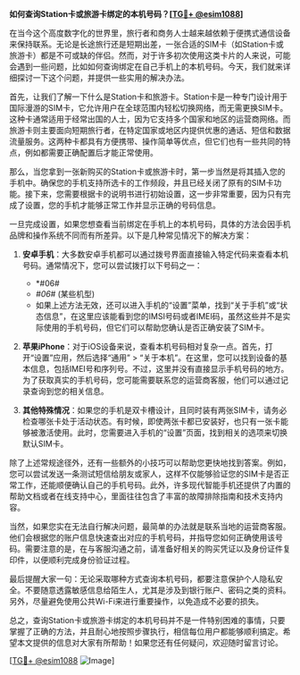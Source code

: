 **如何查询Station卡或旅游卡绑定的本机号码？[[TG💪+ @esim1088](https://t.me/s/esim1088)]**

在当今这个高度数字化的世界里，旅行者和商务人士越来越依赖于便携式通信设备来保持联系。无论是长途旅行还是短期出差，一张合适的SIM卡（如Station卡或旅游卡）都是不可或缺的伴侣。然而，对于许多初次使用这类卡片的人来说，可能会遇到一些问题，比如如何查询绑定在自己手机上的本机号码。今天，我们就来详细探讨一下这个问题，并提供一些实用的解决办法。

首先，让我们了解一下什么是Station卡和旅游卡。Station卡是一种专门设计用于国际漫游的SIM卡，它允许用户在全球范围内轻松切换网络，而无需更换SIM卡。这种卡通常适用于经常出国的人士，因为它支持多个国家和地区的运营商网络。而旅游卡则主要面向短期旅行者，在特定国家或地区内提供优惠的通话、短信和数据流量服务。这两种卡都具有方便携带、操作简单等优点，但它们也有一些共同的特点，例如都需要正确配置后才能正常使用。

那么，当您拿到一张新购买的Station卡或旅游卡时，第一步当然是将其插入您的手机中。确保您的手机支持所选卡的工作频段，并且已经关闭了原有的SIM卡功能。接下来，您需要根据卡的说明书进行初始设置，这一步非常重要，因为只有完成了设置，您的手机才能够正常工作并显示正确的号码信息。

一旦完成设置，如果您想查看当前绑定在手机上的本机号码，具体的方法会因手机品牌和操作系统不同而有所差异。以下是几种常见情况下的解决方案：

1. **安卓手机**：大多数安卓手机都可以通过拨号界面直接输入特定代码来查看本机号码。通常情况下，您可以尝试拨打以下号码之一：
   - *#06#
   - *#06*# (某些机型)
   - 如果上述方法无效，还可以进入手机的“设置”菜单，找到“关于手机”或“状态信息”，在这里应该能看到您的IMSI号码或者IMEI码，虽然这些并不是实际使用的手机号码，但它们可以帮助您确认是否正确安装了SIM卡。

2. **苹果iPhone**：对于iOS设备来说，查看本机号码相对复杂一点。首先，打开“设置”应用，然后选择“通用” > “关于本机”。在这里，您可以找到设备的基本信息，包括IMEI号和序列号。不过，这里并没有直接显示手机号码的地方。为了获取真实的手机号码，您可能需要联系您的运营商客服，他们可以通过记录查询到您的相关信息。

3. **其他特殊情况**：如果您的手机是双卡槽设计，且同时装有两张SIM卡，请务必检查哪张卡处于活动状态。有时候，即使两张卡都已安装好，也只有一张卡能够被激活使用。此时，您需要进入手机的“设置”页面，找到相关的选项来切换默认SIM卡。

除了上述常规途径外，还有一些额外的小技巧可以帮助您更快地找到答案。例如，您可以尝试发送一条测试短信给朋友或家人，这样不仅能够验证您的SIM卡是否正常工作，还能顺便确认自己的手机号码。此外，许多现代智能手机还提供了内置的帮助文档或者在线支持中心，里面往往包含了丰富的故障排除指南和技术支持内容。

当然，如果您实在无法自行解决问题，最简单的办法就是联系当地的运营商客服。他们会根据您的账户信息快速查出对应的手机号码，并指导您如何正确使用该号码。需要注意的是，在与客服沟通之前，请准备好相关的购买凭证以及身份证件复印件，以便顺利完成身份验证过程。

最后提醒大家一句：无论采取哪种方式查询本机号码，都要注意保护个人隐私安全。不要随意透露敏感信息给陌生人，尤其是涉及到银行账户、密码之类的资料。另外，尽量避免使用公共Wi-Fi来进行重要操作，以免造成不必要的损失。

总之，查询Station卡或旅游卡绑定的本机号码并不是一件特别困难的事情，只要掌握了正确的方法，并且耐心地按照步骤执行，相信每位用户都能够顺利搞定。希望本文提供的信息对大家有所帮助！如果您还有任何疑问，欢迎随时留言讨论。

[[TG💪+ @esim1088](https://t.me/s/esim1088) ![Image](https://i.postimg.cc/4NQfJmqS/Snipaste-2025-05-13-00-14-12.png)]